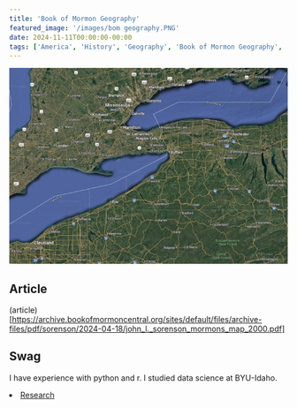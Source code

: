 ```yaml
---
title: 'Book of Mormon Geography'
featured_image: '/images/bom geography.PNG'
date: 2024-11-11T00:00:00-00:00
tags: ['America', 'History', 'Geography', 'Book of Mormon Geography', 'Book of Mormon']
---
```


![Lake Erie](image.png)

## Article

(article)[https://archive.bookofmormoncentral.org/sites/default/files/archive-files/pdf/sorenson/2024-04-18/john_l._sorenson_mormons_map_2000.pdf]

## Swag

I have experience with python and r. I studied data science at BYU-Idaho. 

<li class="masthead__menu-item">
          <a href="https://xxx.github.io/home/research/">Research</a>
        </li>